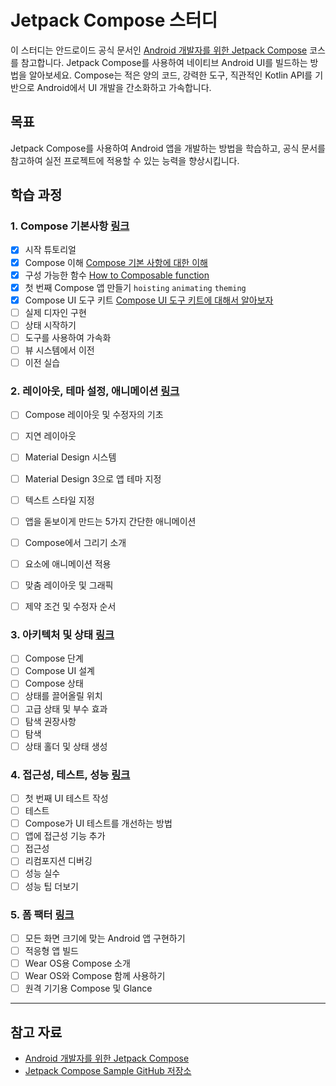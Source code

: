 # Jetpack Compose 스터디

이 스터디는 안드로이드 공식 문서인 [Android 개발자를 위한 Jetpack Compose](https://developer.android.com/courses/jetpack-compose/course?hl=ko) 코스를 참고합니다. Jetpack Compose를 사용하여 네이티브 Android UI를 빌드하는 방법을 알아보세요. Compose는 적은 양의 코드, 강력한 도구, 직관적인 Kotlin API를 기반으로 Android에서 UI 개발을 간소화하고 가속합니다.

## 목표

Jetpack Compose를 사용하여 Android 앱을 개발하는 방법을 학습하고, 공식 문서를 참고하여 실전 프로젝트에 적용할 수 있는 능력을 향상시킵니다.

## 학습 과정

### 1. Compose 기본사항 [링크](https://developer.android.com/courses/pathways/jetpack-compose-for-android-developers-1?hl=ko)

- [x] 시작 튜토리얼 
- [x] Compose 이해 [Compose 기본 사항에 대한 이해](https://velog.io/@nter-developer/compose-essentials)
- [x] 구성 가능한 함수 [How to Composable function](https://velog.io/@nter-developer/compose-composable-fun)
- [x] 첫 번째 Compose 앱 만들기 `hoisting` `animating` `theming`
- [x] Compose UI 도구 키트 [Compose UI 도구 키트에 대해서 알아보자](https://velog.io/@nter-developer/compose-ui-tool-kit)
- [ ] 실제 디자인 구현
- [ ] 상태 시작하기
- [ ] 도구를 사용하여 가속화
- [ ] 뷰 시스템에서 이전
- [ ] 이전 실습

### 2. 레이아웃, 테마 설정, 애니메이션 [링크](https://developer.android.com/courses/pathways/jetpack-compose-for-android-developers-2?hl=ko)

- [ ] Compose 레이아웃 및 수정자의 기초
- [ ] 지연 레이아웃
- [ ] Material Design 시스템
- [ ] Material Design 3으로 앱 테마 지정
- [ ] 텍스트 스타일 지정
- [ ] 앱을 돋보이게 만드는 5가지 간단한 애니메이션
- [ ] Compose에서 그리기 소개
- [ ] 요소에 애니메이션 적용
- [ ] 맞춤 레이아웃 및 그래픽
- [ ] 제약 조건 및 수정자 순서


### 3. 아키텍처 및 상태 [링크](https://developer.android.com/courses/pathways/jetpack-compose-for-android-developers-3?hl=ko)

- [ ] Compose 단계
- [ ] Compose UI 설계
- [ ] Compose 상태
- [ ] 상태를 끌어올릴 위치
- [ ] 고급 상태 및 부수 효과
- [ ] 탐색 권장사항
- [ ] 탐색
- [ ] 상태 홀더 및 상태 생성

### 4. 접근성, 테스트, 성능 [링크](https://developer.android.com/courses/pathways/jetpack-compose-for-android-developers-4?hl=ko)

- [ ] 첫 번째 UI 테스트 작성
- [ ] 테스트
- [ ] Compose가 UI 테스트를 개선하는 방법
- [ ] 앱에 접근성 기능 추가
- [ ] 접근성
- [ ] 리컴포지션 디버깅
- [ ] 성능 실수
- [ ] 성능 팁 더보기

### 5. 폼 팩터 [링크](https://developer.android.com/courses/pathways/jetpack-compose-for-android-developers-5?hl=ko)

- [ ] 모든 화면 크기에 맞는 Android 앱 구현하기
- [ ] 적응형 앱 빌드
- [ ] Wear OS용 Compose 소개
- [ ] Wear OS와 Compose 함께 사용하기
- [ ] 원격 기기용 Compose 및 Glance

---

## 참고 자료

- [Android 개발자를 위한 Jetpack Compose](https://developer.android.com/courses/jetpack-compose/course?hl=ko)
- [Jetpack Compose Sample GitHub 저장소](https://github.com/android/compose-samples)

